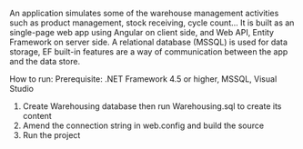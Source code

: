 An application simulates some of the warehouse management activities such as product management, stock receiving, cycle count...
It is built as an single-page web app using Angular on client side, and Web API, Entity Framework on server side.
A relational database (MSSQL) is used for data storage, EF built-in features are a way of communication between the app and the data store.

How to run:
Prerequisite: .NET Framework 4.5 or higher, MSSQL, Visual Studio

1. Create Warehousing database then run Warehousing.sql to create its content
2. Amend the connection string in web.config and build the source
3. Run the project



